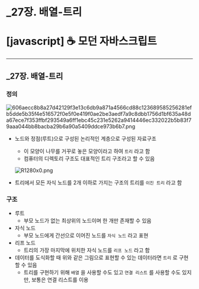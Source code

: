 # _27장. 배열-트리

# [javascript] ☕ 모던 자바스크립트

---

## _27장. 배열-트리

### 정의

![606aecc8b8a27d42129f3e13c6db9a871a4566cd88c123689585256281efb5dde5b35f4e516572f0e5f0e419f0ae2be3aedf7a9c8dbb1756d1bf635a48da67ece7f353ffbf293549a6ff1ebc45c231e5262a9414446ec332022b5b83f79aaa044bb8bacba29b6a90a5409ddce973b6b7.png](https://s3-us-west-2.amazonaws.com/secure.notion-static.com/010fdfb1-09a4-4ea9-88f2-4bb68474a77f/606aecc8b8a27d42129f3e13c6db9a871a4566cd88c123689585256281efb5dde5b35f4e516572f0e5f0e419f0ae2be3aedf7a9c8dbb1756d1bf635a48da67ece7f353ffbf293549a6ff1ebc45c231e5262a9414446ec332022b5b83f79aaa044bb8bacba29b6a90a5409ddce973b6b7.png)

- 노드와 정점(루트)으로 구성된 논리적인 계층으로 구성된 자료구조
    - 이 모양이 나무를 거꾸로 놓은 모양이라고 하여 `트리` 라고 함
    - 컴퓨터의 디렉토리 구조도 대표적인 트리 구조라고 할 수 있음
    
    ![R1280x0.png](https://s3-us-west-2.amazonaws.com/secure.notion-static.com/c9c7b05b-0660-4d7c-a5e6-e2a4dfc43efb/R1280x0.png)
    
- 트리에서 모든 자식 노드를 2개 이하로 가지는 구조의 트리를 `이진 트리` 라고 함

### 구조

- 루트
    - 부모 노드가 없는 최상위의 노드이며 한 개만 존재할 수 있음
- 자식 노드
    - 부모 노드에게 간선으로 이어진 노드를 `자식 노드` 라고 표현
- 리프 노드
    - 트리의 가장 마지막에 위치한 자식 노드를 `리프 노드` 라고 함
- 데이터를 도식화할 때 위와 같은 그림으로 표현할 수 있는 데이터라면 `트리` 로 구현할 수 있음
    - 트리를 구현하기 위해 `배열` 을 사용할 수도 있고 `연결 리스트` 를 사용할 수도 있지만, 보통은 연결 리스트를 이용